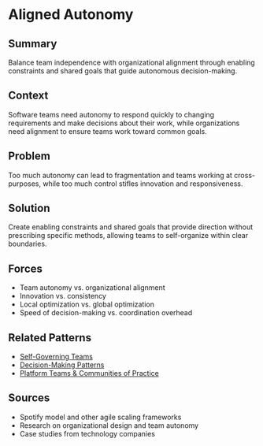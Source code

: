 # Aligned Autonomy

## Summary
Balance team independence with organizational alignment through enabling constraints and shared goals that guide autonomous decision-making.

## Context
Software teams need autonomy to respond quickly to changing requirements and make decisions about their work, while organizations need alignment to ensure teams work toward common goals.

## Problem
Too much autonomy can lead to fragmentation and teams working at cross-purposes, while too much control stifles innovation and responsiveness.

## Solution
Create enabling constraints and shared goals that provide direction without prescribing specific methods, allowing teams to self-organize within clear boundaries.

## Forces
- Team autonomy vs. organizational alignment
- Innovation vs. consistency
- Local optimization vs. global optimization
- Speed of decision-making vs. coordination overhead

## Related Patterns
- [Self-Governing Teams](self-governing-teams.md)
- [Decision-Making Patterns](decision-making-patterns.md)
- [Platform Teams & Communities of Practice](platform-teams-communities.md)

## Sources
- Spotify model and other agile scaling frameworks
- Research on organizational design and team autonomy
- Case studies from technology companies